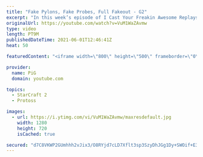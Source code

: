 ```yaml
---
title: "Fake Pylons, Fake Probes, Full Fakeout - G2"
excerpt: "In this week’s episode of I Cast Your Freakin Awesome Replays (ICYFAR) players had to show their best Fakeouts - tricking their opponents with fake rushes, drops and tech paths!\r \r THIS WEEKS ICYFAR CHALLENGE: 1A - You arent allowed to micro your units. Interpretation is as always up to you! Send submissions"
originalUrl: https://youtube.com/watch?v=VuM1WaZAvmw
type: video
length: PT9M
publishedDateTime: 2021-06-01T12:46:41Z
heat: 50

featuredContent: "<iframe width=\"800\" height=\"500\" frameborder=\"0\" src=\"https://www.youtube.com/embed/VuM1WaZAvmw\" allow=\"accelerometer; autoplay; encrypted-media; gyroscope; picture-in-picture\" allowfullscreen></iframe>"

provider:
  name: PiG
  domain: youtube.com

topics:
  - StarCraft 2
  - Protoss

images:
  - url: https://i.ytimg.com/vi/VuM1WaZAvmw/maxresdefault.jpg
    width: 1280
    height: 720
    isCached: true

secured: "d7C8VKWP2GUmhhh2vJix3/O8RYjd7cLD7Xflt3sp3SzyDhJGg1Dy+SWOif+E3D6QZEONbo7PLdMawqZg1tppgnY5T5BpLVW1suKqbatNdtZqfbnDpc+3HiEiC5jwGmgmR0j9pIPFG7ybKqZyM+E856wHrPzRsU1zXo+We6wuiOeacWo6OZ9Y1BLHqc0xxSLf45BKNbp677RZgBneBHMFkFva231AH5VkWJO7cTUgLA54K4MbPApoF8J79joTQqCdtKFHUmqzSGn9N6FXGX1uZ5HEyzcyRa9e5+wVWKC6zMyY6EUx2Sq1Fe8FWpMYhdYk2ecdRFni1/IWEnm4d9D5i2LGT622E60MssNZ5SpL3R9Xxk6VAoX2S9zKbwwhwSQ4DfYVrXRmYI1l4uS/edrk/pZvxfNVukLEeol+axqQUPo=;6NDgMM33A6jZH1ZmkjWipQ=="
---
```


